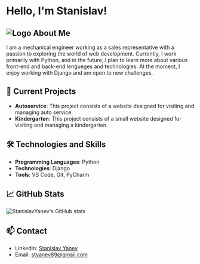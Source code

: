 # Hello, I'm Stanislav!

## ![Logo](https://user-images.githubusercontent.com/25181517/183423507-c056a6f9-1ba8-4312-a350-19bcbc5a8697.png) About Me
I am a mechanical engineer working as a sales representative with a passion to exploring the world of web development. Currently, I work primarily with Python, and in the future, I plan to learn more about various front-end and back-end lengueges and technologies.
At the moment, I enjoy working with Django and am open to new challenges.


## 🔭 Current Projects
- **Autoservice**: This project consists of a website designed for visiting and managing auto service.
- **Kindergarten**: This project consists of a small website designed for visiting and managing a kindergarten.


## 🛠️ Technologies and Skills
- **Programming Languages**: Python
- **Technologies**: Django
- **Tools**: VS Code, Git, PyCharm

## 📈 GitHub Stats
![StanislavYanev's GitHub stats](https://github-readme-stats.vercel.app/api?username=StanislavYanev&show_icons=true&theme=radical)

## 📫 Contact
- LinkedIn: [Stanislav Yanev](www.linkedin.com/in/stanislav-yanev-111746145)
- Email: styanev89@gmail.com
